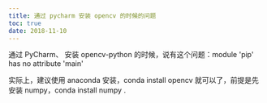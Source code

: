 ```yaml
---
title: 通过 pycharm 安装 opencv 的时候的问题
toc: true
date: 2018-11-10
---
```

通过 PyCharm、 安装 opencv-python 的时候，说有这个问题：module 'pip' has no attribute 'main'


实际上，建议使用 anaconda 安装，conda install opencv 就可以了，前提是先安装 numpy，conda install numpy .
